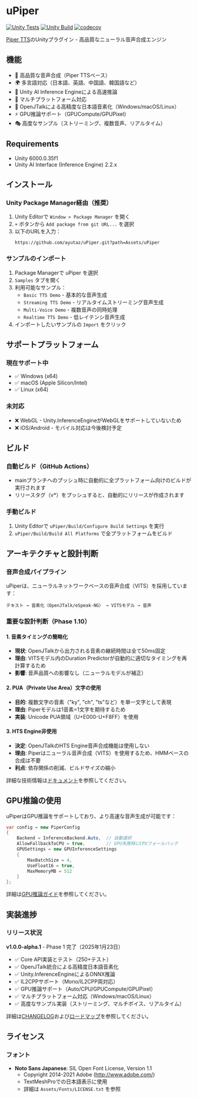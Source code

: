# uPiper

[![Unity Tests](https://github.com/ayutaz/uPiper/actions/workflows/unity-tests.yml/badge.svg)](https://github.com/ayutaz/uPiper/actions/workflows/unity-tests.yml)
[![Unity Build](https://github.com/ayutaz/uPiper/actions/workflows/unity-build.yml/badge.svg)](https://github.com/ayutaz/uPiper/actions/workflows/unity-build.yml)
[![codecov](https://codecov.io/github/ayutaz/uPiper/graph/badge.svg?token=348eb741-4320-4368-89fa-3eee5188bd3f)](https://codecov.io/github/ayutaz/uPiper)

[Piper TTS](https://github.com/rhasspy/piper)のUnityプラグイン - 高品質なニューラル音声合成エンジン

## 機能

- 🎤 高品質な音声合成（Piper TTSベース）
- 🌍 多言語対応（日本語、英語、中国語、韓国語など）
- 🚀 Unity AI Inference Engineによる高速推論
- 📱 マルチプラットフォーム対応
- 🔧 OpenJTalkによる高精度な日本語音素化（Windows/macOS/Linux）
- ⚡ GPU推論サポート（GPUCompute/GPUPixel）
- 🎭 高度なサンプル（ストリーミング、複数音声、リアルタイム）

## Requirements
* Unity 6000.0.35f1
* Unity AI Interface (Inference Engine) 2.2.x

## インストール

### Unity Package Manager経由（推奨）
1. Unity Editorで `Window > Package Manager` を開く
2. `+` ボタンから `Add package from git URL...` を選択
3. 以下のURLを入力：
   ```
   https://github.com/ayutaz/uPiper.git?path=Assets/uPiper
   ```

### サンプルのインポート
1. Package Managerで uPiper を選択
2. `Samples` タブを開く
3. 利用可能なサンプル：
   - `Basic TTS Demo` - 基本的な音声生成
   - `Streaming TTS Demo` - リアルタイムストリーミング音声生成
   - `Multi-Voice Demo` - 複数音声の同時処理
   - `Realtime TTS Demo` - 低レイテンシ音声生成
4. インポートしたいサンプルの `Import` をクリック

## サポートプラットフォーム

### 現在サポート中
- ✅ Windows (x64)
- ✅ macOS (Apple Silicon/Intel)
- ✅ Linux (x64)

### 未対応
- ❌ WebGL - Unity.InferenceEngineがWebGLをサポートしていないため
- ❌ iOS/Android - モバイル対応は今後検討予定

## ビルド

### 自動ビルド（GitHub Actions）
- mainブランチへのプッシュ時に自動的に全プラットフォーム向けのビルドが実行されます
- リリースタグ（v*）をプッシュすると、自動的にリリースが作成されます

### 手動ビルド
1. Unity Editorで `uPiper/Build/Configure Build Settings` を実行
2. `uPiper/Build/Build All Platforms` で全プラットフォームをビルド

## アーキテクチャと設計判断

### 音声合成パイプライン
uPiperは、ニューラルネットワークベースの音声合成（VITS）を採用しています：

```
テキスト → 音素化（OpenJTalk/eSpeak-NG） → VITSモデル → 音声
```

### 重要な設計判断（Phase 1.10）

#### 1. 音素タイミングの簡略化
- **現状**: OpenJTalkから出力される音素の継続時間は全て50ms固定
- **理由**: VITSモデル内のDuration Predictorが自動的に適切なタイミングを再計算するため
- **影響**: 音声品質への影響なし（ニューラルモデルが補正）

#### 2. PUA（Private Use Area）文字の使用
- **目的**: 複数文字の音素（"ky", "ch", "ts"など）を単一文字として表現
- **理由**: Piperモデルは1音素=1文字を期待するため
- **実装**: Unicode PUA領域（U+E000-U+F8FF）を使用

#### 3. HTS Engine非使用
- **決定**: OpenJTalkのHTS Engine音声合成機能は使用しない
- **理由**: Piperはニューラル音声合成（VITS）を使用するため、HMMベースの合成は不要
- **利点**: 依存関係の削減、ビルドサイズの縮小

詳細な技術情報は[ドキュメント](docs/)を参照してください。

## GPU推論の使用

uPiperはGPU推論をサポートしており、より高速な音声生成が可能です：

```csharp
var config = new PiperConfig
{
    Backend = InferenceBackend.Auto,  // 自動選択
    AllowFallbackToCPU = true,        // GPU失敗時にCPUフォールバック
    GPUSettings = new GPUInferenceSettings
    {
        MaxBatchSize = 4,
        UseFloat16 = true,
        MaxMemoryMB = 512
    }
};
```

詳細は[GPU推論ガイド](docs/technical/GPU-INFERENCE-GUIDE.md)を参照してください。

## 実装進捗

### リリース状況

**v1.0.0-alpha.1** - Phase 1 完了（2025年1月23日）
- ✅ Core API実装とテスト（250+テスト）
- ✅ OpenJTalk統合による高精度日本語音素化
- ✅ Unity.InferenceEngineによるONNX推論
- ✅ IL2CPPサポート（Mono/IL2CPP両対応）
- ✅ GPU推論サポート（Auto/CPU/GPUCompute/GPUPixel）
- ✅ マルチプラットフォーム対応（Windows/macOS/Linux）
- ✅ 高度なサンプル実装（ストリーミング、マルチボイス、リアルタイム）

詳細は[CHANGELOG](CHANGELOG.md)および[ロードマップ](docs/ROADMAP.md)を参照してください。

## ライセンス

### フォント
- **Noto Sans Japanese**: SIL Open Font License, Version 1.1
  - Copyright 2014-2021 Adobe (http://www.adobe.com/)
  - TextMeshProでの日本語表示に使用
  - 詳細は `Assets/Fonts/LICENSE.txt` を参照
